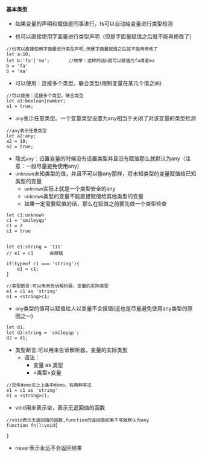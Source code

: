 

#### 基本类型

- 如果变量的声明和赋值是同事进行，ts可以自动给变量进行类型检测

- 也可以直接使用字面量进行类型声明（但是字面量赋值之后就不能再修改了）

```shell
//也可以直接使用字面量进行类型声明,但是字面量赋值之后就不能再修改了
let a:10;
let b:'fa'|'ma';       //枚举：这样的话b就可以赋值为fa或者ma
b = 'fa'
b = 'ma'
```

- 可以使用｜连接多个类型。联合类型(限制变量在某几个值之间)

```shell
//可以使用｜连接多个类型。联合类型
let a1:boolean|number;
a1 = true;
```

- `any`表示任意类型。一个变量类型设置为any相当于关闭了对该变量的类型检测

```shell
//any表示任意类型
let a2:any;
a2 = 10;
a2 = true;
```

- 隐式`any`：设置变量的时候没有设置类型并且没有赋值那么就默认为any（注意：一般尽量避免使用any）
- `unknown`未知类型的值，并且不可以像any那样，将未知类型的变量赋值给已知类型的变量
  - `unknown`实际上就是一个类型安全的any
  - `unknown`类型的变量不能直接赋值给其他类型的变量
  - 如果一定需要赋值的话，那么在赋值之前要先做一个类型检查

```shell
let c1:unknown
c1 = 'smileyqp'
c1 = 2
c1 = true


let e1:string = '111'
// e1 = c1      会报错

if(typeof c1 === 'string'){
    e1 = c1;
}

//类型断言:可以用来告诉解析器，变量的实际类型
e1 = c1 as 'string'
e1 = <string>c1;
```

- `any`类型的值可以赋值给人以变量不会报错(这也是尽量避免使用any类型的原因之一)

```shell
let d1;
let d2:string = 'smileyqp';
d2 = d1;
```

- 类型断言:可以用来告诉解析器，变量的实际类型
  - 语法：
    - 变量 as 类型
    - <类型>变量

```shell
//具体demo见上上条中demo，有两种写法
e1 = c1 as 'string'
e1 = <string>c1;
```

- void用来表示空，表示无返回值的函数

```shell
//void表示无返回值的函数,function的返回值如果不写就默认为any
function fn():void{
	
}
```

- never表示永远不会返回结果

















